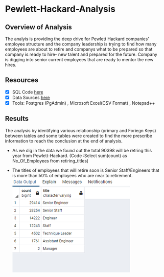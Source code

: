 # Pewlett-Hackard-Analysis

## Overview of Analysis ##
The analyis is providing the deep drive for Pewlett Hackard companies’ employee structure and the company leadership is trying to find how many employees are about to retire and companys what to be prepared so that company is ready to hire- new talent and prepared  for the future. Company is digging into senior current employees that  are ready to mentor the new hires.

## Resources
- [x] SQL Code [here](https://github.com/shivam0921/Pewlett-Hackard-Analysis/blob/main/Challenge_Deliverable/Queries/Employee_Database_challenge.sql)
- [x] Data Sources [here](https://github.com/shivam0921/Pewlett-Hackard-Analysis/tree/main/Challenge_Deliverable/Data)
- [x] Tools: Postgres (PgAdmin) , Microsoft Excel(CSV Format) , Notepad++ 

## Results ##

The analysis by identifying various relationship (primary and Foriegn Keys) between tables and some tables were created to find the more prescribe information to reach the conclusion at the end of analysis.

* As we dig in the data we found out the total 90398 will be retring this year from Pewlett-Hackard. (Code :Select sum(count) as No_Of_Employees from retiring_titles)

* The titles of employees that will retire soon is Senior Staff/Engineers that is more than 50% of employees  who are near to retirement.
 ![Retiring Titles](https://github.com/shivam0921/Pewlett-Hackard-Analysis/blob/main/Challenge_Deliverable/retiring_titles.PNG)
